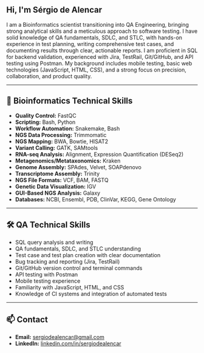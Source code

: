## Hi, I'm Sérgio de Alencar

I am a Bioinformatics scientist transitioning into QA Engineering, bringing strong analytical skills and a meticulous approach to software testing. I have solid knowledge of QA fundamentals, SDLC, and STLC, with hands-on experience in test planning, writing comprehensive test cases, and documenting results through clear, actionable reports. I am proficient in SQL for backend validation, experienced with Jira, TestRail, Git/GitHub, and API testing using Postman. My background includes mobile testing, basic web technologies (JavaScript, HTML, CSS), and a strong focus on precision, collaboration, and product quality.

---

## 🧬 Bioinformatics Technical Skills
- **Quality Control:** FastQC  
- **Scripting:** Bash, Python  
- **Workflow Automation:** Snakemake, Bash  
- **NGS Data Processing:** Trimmomatic  
- **NGS Mapping:** BWA, Bowtie, HISAT2  
- **Variant Calling:** GATK, SAMtools  
- **RNA-seq Analysis:** Alignment, Expression Quantification (DESeq2)  
- **Metagenomics/Metataxonomics:** Kraken  
- **Genome Assembly:** SPAdes, Velvet, SOAPdenovo  
- **Transcriptome Assembly:** Trinity  
- **NGS File Formats:** VCF, BAM, FASTQ  
- **Genetic Data Visualization:** IGV  
- **GUI-Based NGS Analysis:** Galaxy  
- **Databases:** NCBI, Ensembl, PDB, ClinVar, KEGG, Gene Ontology  

---

## 🛠️ QA Technical Skills
- SQL query analysis and writing  
- QA fundamentals, SDLC, and STLC understanding  
- Test case and test plan creation with clear documentation  
- Bug tracking and reporting (Jira, TestRail)  
- Git/GitHub version control and terminal commands  
- API testing with Postman  
- Mobile testing experience  
- Familiarity with JavaScript, HTML, and CSS  
- Knowledge of CI systems and integration of automated tests  

---

## 📫 Contact
- **Email:** sergiodealencar@gmail.com  
- **LinkedIn:** [linkedin.com/in/sergiodealencar](https://www.linkedin.com/in/sergiodealencar)  
